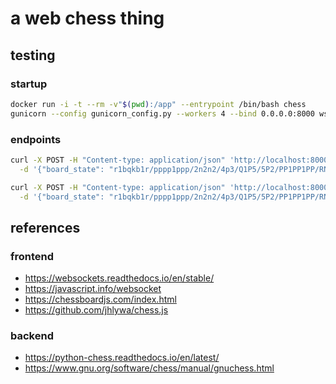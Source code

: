 # a web chess thing

## testing
### startup
```bash
docker run -i -t --rm -v"$(pwd):/app" --entrypoint /bin/bash chess
gunicorn --config gunicorn_config.py --workers 4 --bind 0.0.0.0:8000 wsgi:app
```

### endpoints
```bash
curl -X POST -H "Content-type: application/json" 'http://localhost:8000/get_move' \
  -d '{"board_state": "r1bqkb1r/pppp1ppp/2n2n2/4p3/Q1P5/5P2/PP1PP1PP/RNB1KBNR w KQkq - 2 4", "time_limit": 1}'

curl -X POST -H "Content-type: application/json" 'http://localhost:8000/valid_moves' \
  -d '{"board_state": "r1bqkb1r/pppp1ppp/2n2n2/4p3/Q1P5/5P2/PP1PP1PP/RNB1KBNR w KQkq - 2 4"}'
```

## references
### frontend
- https://websockets.readthedocs.io/en/stable/
- https://javascript.info/websocket
- https://chessboardjs.com/index.html
- https://github.com/jhlywa/chess.js
### backend
- https://python-chess.readthedocs.io/en/latest/
- https://www.gnu.org/software/chess/manual/gnuchess.html
